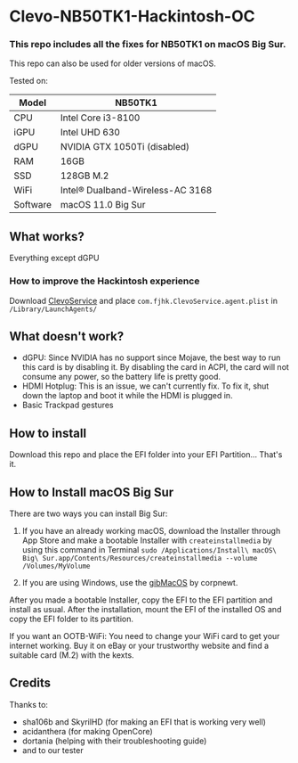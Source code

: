 # Clevo-NB50TK1-Hackintosh-OC

### This repo includes all the fixes for NB50TK1 on macOS Big Sur.

This repo can also be used for older versions of macOS.

Tested on:

Model | NB50TK1
------------- | ---------------
CPU | Intel Core i3-8100
iGPU | Intel UHD 630
dGPU | NVIDIA GTX 1050Ti (disabled)
RAM | 16GB
SSD | 128GB M.2
WiFi | Intel® Dualband-Wireless-AC 3168
Software | macOS 11.0 Big Sur

## What works?

Everything except dGPU

### How to improve the Hackintosh experience

Download [ClevoService](https://github.com/FreeJHack/ClevoService) and place `com.fjhk.ClevoService.agent.plist` in `/Library/LaunchAgents/`

## What doesn't work?

* dGPU: Since NVIDIA has no support since Mojave, the best way to run this card is by disabling it. By disabling the card in ACPI, the card will not consume any power, so the battery life is pretty good.
* HDMI Hotplug: This is an issue, we can't currently fix. To fix it, shut down the laptop and boot it while the HDMI is plugged in.
* Basic Trackpad gestures

## How to install

Download this repo and place the EFI folder into your EFI Partition... That's it.

## How to Install macOS Big Sur

There are two ways you can install Big Sur:

1. If you have an already working macOS, download the Installer through App Store and make a bootable Installer with `createinstallmedia` by using this command in Terminal `sudo /Applications/Install\ macOS\ Big\ Sur.app/Contents/Resources/createinstallmedia --volume /Volumes/MyVolume`

2. If you are using Windows, use the [gibMacOS](https://github.com/corpnewt/gibMacOS) by corpnewt.

After you made a bootable Installer, copy the EFI to the EFI partition and install as usual. After the installation, mount the EFI of the installed OS and copy the EFI folder to its partition.

If you want an OOTB-WiFi: You need to change your WiFi card to get your internet working. Buy it on eBay or your trustworthy website and find a suitable card (M.2) with the kexts.


## Credits

Thanks to:

* sha106b and SkyrilHD (for making an EFI that is working very well)
* acidanthera (for making OpenCore)
* dortania (helping with their troubleshooting guide)
* and to our tester
